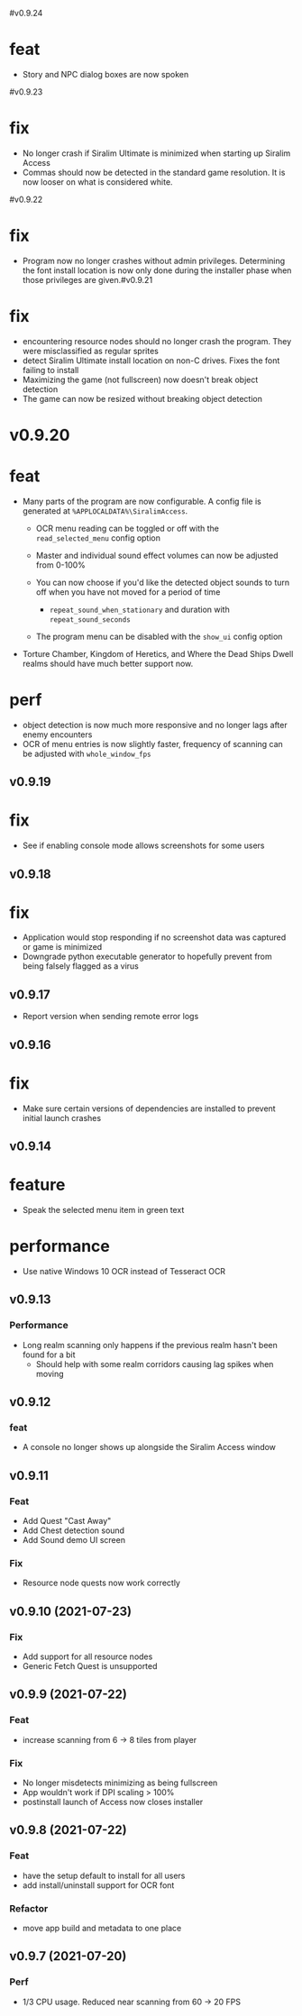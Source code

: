#v0.9.24
# feat
- Story and NPC dialog boxes are now spoken

#v0.9.23
# fix
- No longer crash if Siralim Ultimate is minimized when starting up Siralim Access
- Commas should now be detected in the standard game resolution. It is now looser on what is considered white.

#v0.9.22
# fix
- Program now no longer crashes without admin privileges. Determining the font install location is now only done during the installer phase when those privileges are given.#v0.9.21
# fix
- encountering resource nodes should no longer crash the program. They were misclassified as regular sprites
- detect Siralim Ultimate install location on non-C drives. Fixes the font failing to install
- Maximizing the game (not fullscreen) now doesn't break object detection
- The game can now be resized without breaking object detection

# v0.9.20
# feat
- Many parts of the program are now configurable. A config file is generated at `%APPLOCALDATA%\SiralimAccess`.
  - OCR menu reading can be toggled or off with the `read_selected_menu` config option
  - Master and individual sound effect volumes can now be adjusted from 0-100%
  - You can now choose if you'd like the detected object sounds to turn off when you have not moved for a period of time
    - `repeat_sound_when_stationary` and duration with `repeat_sound_seconds`

  - The program menu can be disabled with the `show_ui` config option
- Torture Chamber, Kingdom of Heretics, and Where the Dead Ships Dwell realms should have much better support now.
# perf
- object detection is now much more responsive and no longer lags after enemy encounters
- OCR of menu entries is now slightly faster, frequency of scanning can be adjusted with `whole_window_fps`

## v0.9.19
# fix
- See if enabling console mode allows screenshots for some users

## v0.9.18
# fix
- Application would stop responding if no screenshot data was captured or game is minimized
- Downgrade python executable generator to hopefully prevent from being falsely flagged as a virus

## v0.9.17
- Report version when sending remote error logs

## v0.9.16
# fix
- Make sure certain versions of dependencies are installed to prevent initial launch crashes

## v0.9.14
# feature
- Speak the selected menu item in green text
# performance
- Use native Windows 10 OCR instead of Tesseract OCR

## v0.9.13
### Performance
- Long realm scanning only happens if the previous realm hasn't been found for a bit
    - Should help with some realm corridors causing lag spikes when moving

## v0.9.12
### feat
- A console no longer shows up alongside the Siralim Access window

## v0.9.11
### Feat
- Add Quest "Cast Away"
- Add Chest detection sound
- Add Sound demo UI screen

### Fix
- Resource node quests now work correctly

## v0.9.10 (2021-07-23)

### Fix

- Add support for all resource nodes
- Generic Fetch Quest is unsupported

## v0.9.9 (2021-07-22)

### Feat

- increase scanning from 6 -> 8 tiles from player

### Fix

- No longer misdetects minimizing as being fullscreen
- App wouldn't work if DPI scaling > 100%
- postinstall launch of Access now closes installer

## v0.9.8 (2021-07-22)

### Feat

- have the setup default to install for all users
- add install/uninstall support for OCR font

### Refactor

- move app build and metadata to one place

## v0.9.7 (2021-07-20)

### Perf

- 1/3 CPU usage. Reduced near scanning from 60 -> 20 FPS

